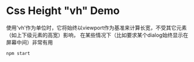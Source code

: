 Css Height "vh" Demo
====================

使用'vh'作为单位时，它将始终以viewport作为基准来计算长宽，不受其它元素（如上下级元素的高宽）影响，
在某些情况下（比如要求某个dialog始终显示在屏幕中间）非常有用

```
npm start
```
